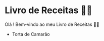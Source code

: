 # Livro de Receitas :woman_cook:

Olá ! Bem-vindo ao meu Livro de Receitas :raising_hand_woman:

- Torta de Camarão

